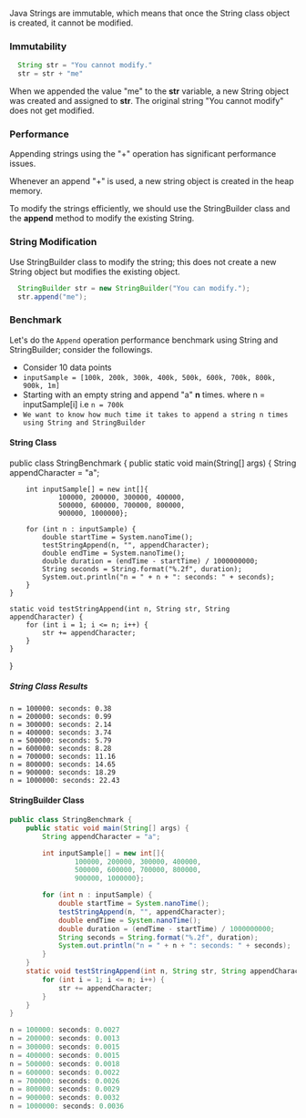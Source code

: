 Java Strings are immutable, which means that once the String class object is created, it cannot be modified.

### Immutability
```java
  String str = "You cannot modify."
  str = str + "me"
```
When we appended the value "me" to the **str** variable, a new String object was created and assigned to **str**. The original string "You cannot modify" does not get modified.

### Performance
Appending strings using the "+" operation has significant performance issues.

Whenever an append "+" is used, a new string object is created in the heap memory.

To modify the strings efficiently, we should use the StringBuilder class and the **append** method to modify the existing String.

### String Modification
Use StringBuilder class to modify the string; this does not create a new String object but modifies the existing object.
```java
  StringBuilder str = new StringBuilder("You can modify.");
  str.append("me");
```
### Benchmark
Let's do the `Append` operation performance benchmark using String and StringBuilder; consider the followings.
 
- Consider 10 data points
 - ```inputSample = [100k, 200k, 300k, 400k, 500k, 600k, 700k, 800k, 900k, 1m]```
- Starting with an empty string and append "a" **n** times. where n = inputSample[i] i.e ```n = 700k```
- ```We want to know how much time it takes to append a string n times using String and StringBuilder ```
 
#### String Class
public class StringBenchmark {
    public static void main(String[] args) {
        String appendCharacter = "a";

        int inputSample[] = new int[]{
                100000, 200000, 300000, 400000,
                500000, 600000, 700000, 800000,
                900000, 1000000};

        for (int n : inputSample) {
            double startTime = System.nanoTime();
            testStringAppend(n, "", appendCharacter);
            double endTime = System.nanoTime();
            double duration = (endTime - startTime) / 1000000000;
            String seconds = String.format("%.2f", duration);
            System.out.println("n = " + n + ": seconds: " + seconds);
        }
    }

    static void testStringAppend(int n, String str, String appendCharacter) {
        for (int i = 1; i <= n; i++) {
            str += appendCharacter;
        }
    }
}

##### String Class Results
```
n = 100000: seconds: 0.38
n = 200000: seconds: 0.99
n = 300000: seconds: 2.14
n = 400000: seconds: 3.74
n = 500000: seconds: 5.79
n = 600000: seconds: 8.28
n = 700000: seconds: 11.16
n = 800000: seconds: 14.65
n = 900000: seconds: 18.29
n = 1000000: seconds: 22.43
```

#### StringBuilder Class
```java
public class StringBenchmark {
    public static void main(String[] args) {
        String appendCharacter = "a";

        int inputSample[] = new int[]{
                100000, 200000, 300000, 400000,
                500000, 600000, 700000, 800000,
                900000, 1000000};

        for (int n : inputSample) {
            double startTime = System.nanoTime();
            testStringAppend(n, "", appendCharacter);
            double endTime = System.nanoTime();
            double duration = (endTime - startTime) / 1000000000;
            String seconds = String.format("%.2f", duration);
            System.out.println("n = " + n + ": seconds: " + seconds);
        }
    }
    static void testStringAppend(int n, String str, String appendCharacter) {
        for (int i = 1; i <= n; i++) {
            str += appendCharacter;
        }
    }
}
```

```java
n = 100000: seconds: 0.0027
n = 200000: seconds: 0.0013
n = 300000: seconds: 0.0015
n = 400000: seconds: 0.0015
n = 500000: seconds: 0.0018
n = 600000: seconds: 0.0022
n = 700000: seconds: 0.0026
n = 800000: seconds: 0.0029
n = 900000: seconds: 0.0032
n = 1000000: seconds: 0.0036


```
